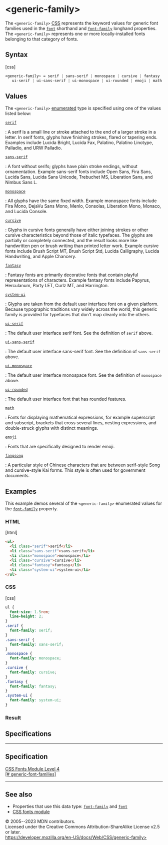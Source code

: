 \<generic-family\>
==================

The `<generic-family>`
[CSS](https://developer.mozilla.org/en-US/docs/Web/CSS) [](css_types.md) represents the keyword values for generic font families
used in the [`font`](font.md) shorthand and [`font-family`](_Resources/Markup%20And%20Styling/css/font-family.md)
longhand properties. The `<generic-family>` represents one or more
locally-installed fonts belonging to that category of fonts.

Syntax
------

[css]

```css
<generic-family> = serif | sans-serif | monospace | cursive | fantasy | system-ui |
   ui-serif | ui-sans-serif | ui-monospace | ui-rounded | emoji | math | fangsong
```

Values
------

The `<generic-family>`
[enumerated](https://developer.mozilla.org/en-US/docs/Glossary/Enumerated)
type is specified using one of the values listed below:

[`serif`](#serif)

:   A serif is a small line or stroke attached to the end of a larger
    stroke in a letter. In serif fonts, glyphs have finishing strokes,
    flared or tapering ends. Examples include Lucida Bright, Lucida Fax,
    Palatino, Palatino Linotype, Palladio, and URW Palladio.

[`sans-serif`](#sans-serif)

:   A font without serifs; glyphs have plain stroke endings, without
    ornamentation. Example sans-serif fonts include Open Sans, Fira
    Sans, Lucida Sans, Lucida Sans Unicode, Trebuchet MS, Liberation
    Sans, and Nimbus Sans L.

[`monospace`](#monospace)

:   All glyphs have the same fixed width. Example monospace fonts
    include Fira Mono, DejaVu Sans Mono, Menlo, Consolas, Liberation
    Mono, Monaco, and Lucida Console.

[`cursive`](#cursive)

:   Glyphs in cursive fonts generally have either joining strokes or
    other cursive characteristics beyond those of italic typefaces. The
    glyphs are partially or completely connected, and the result looks
    more like handwritten pen or brush writing than printed letter work.
    Example cursive fonts include Brush Script MT, Brush Script Std,
    Lucida Calligraphy, Lucida Handwriting, and Apple Chancery.

[`fantasy`](#fantasy)

:   Fantasy fonts are primarily decorative fonts that contain playful
    representations of characters. Example fantasy fonts include
    Papyrus, Herculanum, Party LET, Curlz MT, and Harrington.

[`system-ui`](#system-ui)

:   Glyphs are taken from the default user interface font on a given
    platform. Because typographic traditions vary widely across the
    world, this generic family is provided for typefaces that don\'t map
    cleanly into the others.

[`ui-serif`](#ui-serif)

:   The default user interface serif font. See the definition of `serif`
    above.

[`ui-sans-serif`](#ui-sans-serif)

:   The default user interface sans-serif font. See the definition of
    `sans-serif` above.

[`ui-monospace`](#ui-monospace)

:   The default user interface monospace font. See the definition of
    `monospace` above.

[`ui-rounded`](#ui-rounded)

:   The default user interface font that has rounded features.

[`math`](#math)

:   Fonts for displaying mathematical expressions, for example
    superscript and subscript, brackets that cross several lines,
    nesting expressions, and double-struck glyphs with distinct
    meanings.

[`emoji`](#emoji)

:   Fonts that are specifically designed to render emoji.

[`fangsong`](#fangsong)

:   A particular style of Chinese characters that are between
    serif-style Song and cursive-style Kai forms. This style is often
    used for government documents.

Examples
--------

This example demos several of the `<generic-family>` enumerated values
for the [`font-family`](_Resources/Markup%20And%20Styling/css/font-family.md) property.

### HTML

[html]

```html
<ul>
  <li class="serif">serif</li>
  <li class="sans-serif">sans-serif</li>
  <li class="monospace">monospace</li>
  <li class="cursive">cursive</li>
  <li class="fantasy">fantasy</li>
  <li class="system-ui">system-ui</li>
</ul>
```

### CSS

[css]

```css
ul {
  font-size: 1.5rem;
  line-height: 2;
}
.serif {
  font-family: serif;
}
.sans-serif {
  font-family: sans-serif;
}
.monospace {
  font-family: monospace;
}
.cursive {
  font-family: cursive;
}
.fantasy {
  font-family: fantasy;
}
.system-ui {
  font-family: system-ui;
}
```

### Result

Specifications
--------------

  --------------------------------------------------------------------------------------------

Specification
  --------------------------------------------------------------------------------------------

  [CSS Fonts Module Level 4\
  [\#
  generic-font-families]](https://drafts.csswg.org/css-fonts/#generic-font-families)

  --------------------------------------------------------------------------------------------

See also
--------

- Properties that use this data type: [`font-family`](_Resources/Markup%20And%20Styling/css/font-family.md) and
    [`font`](font.md)
- [CSS fonts module](css_fonts.md)

© 2005--2023 MDN contributors.\
Licensed under the Creative Commons Attribution-ShareAlike License v2.5
or later.\
https://developer.mozilla.org/en-US/docs/Web/CSS/generic-family>
